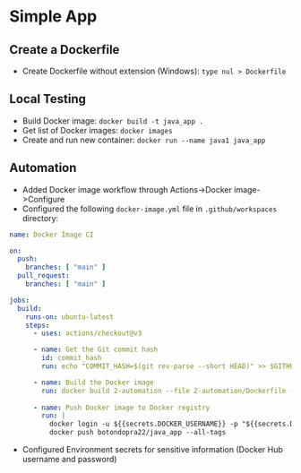# Simple App

## Create a Dockerfile
- Create Dockerfile without extension (Windows): 
`type nul > Dockerfile`

## Local Testing
- Build Docker image: 
`docker build -t java_app .`
- Get list of Docker images: 
`docker images`
- Create and run new container: 
`docker run --name java1 java_app`

## Automation
- Added Docker image workflow through Actions->Docker image->Configure
- Configured the following `docker-image.yml` file in `.github/workspaces` directory:
```yml
name: Docker Image CI

on:
  push:
    branches: [ "main" ]
  pull_request:
    branches: [ "main" ]

jobs:
  build:
    runs-on: ubuntu-latest
    steps:
      - uses: actions/checkout@v3

      - name: Get the Git commit hash
        id: commit_hash
        run: echo "COMMIT_HASH=$(git rev-parse --short HEAD)" >> $GITHUB_ENV

      - name: Build the Docker image
        run: docker build 2-automation --file 2-automation/Dockerfile --tag botondopra22/java_app:${{ env.COMMIT_HASH }} --tag botondopra22/java_app:latest
        
      - name: Push Docker image to Docker registry
        run: |
          docker login -u ${{secrets.DOCKER_USERNAME}} -p "${{secrets.DOCKER_PASSWORD}}"
          docker push botondopra22/java_app --all-tags
```
- Configured Environment secrets for sensitive information (Docker Hub username and password)
